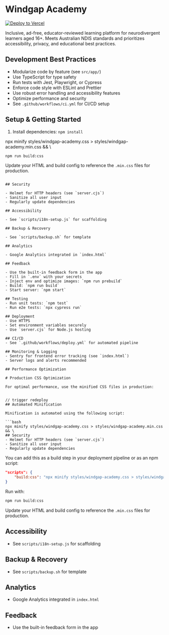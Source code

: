 # Windgap Academy

[![Deploy to Vercel](https://vercel.com/button)](https://vercel.com/import/project?template=windgapacademy)

Inclusive, ad-free, educator-reviewed learning platform for neurodivergent learners aged 16+. Meets Australian NDIS standards and prioritizes accessibility, privacy, and educational best practices.

## Development Best Practices

- Modularize code by feature (see `src/app/`)
- Use TypeScript for type safety
- Run tests with Jest, Playwright, or Cypress
- Enforce code style with ESLint and Prettier
- Use robust error handling and accessibility features
- Optimize performance and security
- See `.github/workflows/ci.yml` for CI/CD setup

## Setup & Getting Started

1. Install dependencies: `npm install`


npx minify styles/windgap-academy.css > styles/windgap-academy.min.css && \
```bash
npm run build:css
```

Update your HTML and build config to reference the `.min.css` files for production.
```

## Security

- Helmet for HTTP headers (see `server.cjs`)
- Sanitize all user input
- Regularly update dependencies

## Accessibility

- See `scripts/i18n-setup.js` for scaffolding

## Backup & Recovery

- See `scripts/backup.sh` for template

## Analytics

- Google Analytics integrated in `index.html`

## Feedback

- Use the built-in feedback form in the app
- Fill in `.env` with your secrets
- Inject env and optimize images: `npm run prebuild`
- Build: `npm run build`
- Start server: `npm start`

## Testing
- Run unit tests: `npm test`
- Run e2e tests: `npx cypress run`

## Deployment
- Use HTTPS
- Set environment variables securely
- Use `server.cjs` for Node.js hosting

## CI/CD
- See `.github/workflows/deploy.yml` for automated pipeline

## Monitoring & Logging
- Sentry for frontend error tracking (see `index.html`)
- Server logs and alerts recommended

## Performance Optimization

# Production CSS Optimization

For optimal performance, use the minified CSS files in production:


// trigger redeploy
## Automated Minification

Minification is automated using the following script:

```bash
npx minify styles/windgap-academy.css > styles/windgap-academy.min.css && \
## Security
- Helmet for HTTP headers (see `server.cjs`)
- Sanitize all user input
- Regularly update dependencies

```

You can add this as a build step in your deployment pipeline or as an npm script:

```json
"scripts": {
	"build:css": "npx minify styles/windgap-academy.css > styles/windgap-academy.min.css && npx minify styles/output.css > styles/output.min.css && npx minify styles/tailwind-theme.css > styles/tailwind-theme.min.css && npx minify styles/tailwind.css > styles/tailwind.min.css && npx minify styles/advanced.css > styles/advanced.min.css && npx minify styles/refinements.css > styles/refinements.min.css"
}
```

Run with:

```bash
npm run build:css
```

Update your HTML and build config to reference the `.min.css` files for production.


## Accessibility

- See `scripts/i18n-setup.js` for scaffolding


## Backup & Recovery

- See `scripts/backup.sh` for template


## Analytics

- Google Analytics integrated in `index.html`


## Feedback

- Use the built-in feedback form in the app
